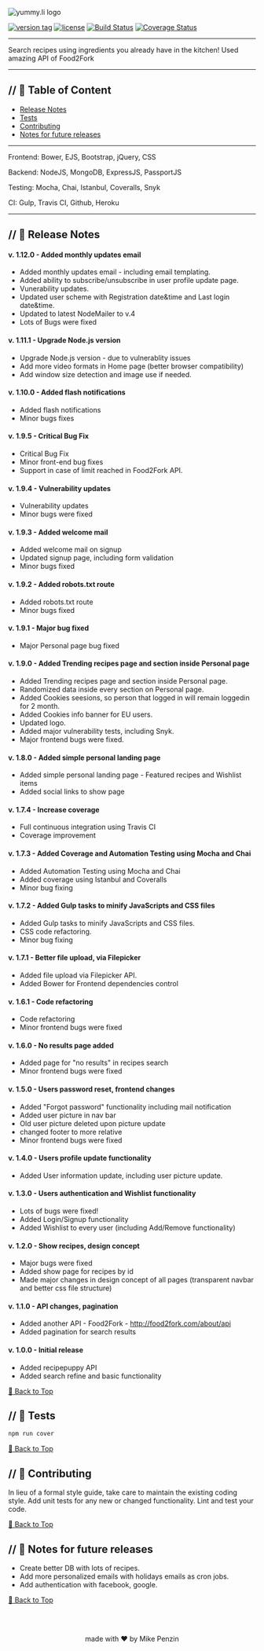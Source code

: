 ![yummy.li logo](https://yummy.li/img/Logo_1497186262201.png)

[![version tag](https://img.shields.io/badge/version-1.12.0-brightgreen.svg)](https://github.com/mikepenzin/yummy.li) [![license](https://img.shields.io/github/license/mikepenzin/yummy.li.svg)](https://github.com/mikepenzin/yummy.li) [![Build Status](https://travis-ci.org/mikepenzin/yummy.li.svg?branch=master)](https://travis-ci.org/mikepenzin/yummy.li) [![Coverage Status](https://coveralls.io/repos/github/mikepenzin/yummy.li/badge.svg?branch=master)](https://coveralls.io/github/mikepenzin/yummy.li?branch=master)

----------------------------

Search recipes using ingredients you already have in the kitchen! Used amazing API of Food2Fork

----------------------------

## // 📕 Table of Content
- [Release Notes](#--release-notes)
- [Tests](#--tests)
- [Contributing](#--contributing)
- [Notes for future releases](#--notes-for-future-releases)


----------------------------
Frontend: Bower, EJS, Bootstrap, jQuery, CSS

Backend: NodeJS, MongoDB, ExpressJS, PassportJS

Testing: Mocha, Chai, Istanbul, Coveralls, Snyk

CI: Gulp, Travis CI, Github, Heroku

------------------------------------------------------------

## // 🍒 Release Notes

#### v. 1.12.0 - Added monthly updates email

- Added monthly updates email - including email templating.
- Added ability to subscribe/unsubscribe in user profile update page.
- Vunerability updates.
- Updated user scheme with Registration date&time and Last login date&time.
- Updated to latest NodeMailer to v.4
- Lots of Bugs were fixed


#### v. 1.11.1 - Upgrade Node.js version

- Upgrade Node.js version - due to vulnerablity issues
- Add more video formats in Home page (better browser compatibility)
- Add window size detection and image use if needed.


#### v. 1.10.0 - Added flash notifications

- Added flash notifications
- Minor bugs fixes


#### v. 1.9.5 - Critical Bug Fix

- Critical Bug Fix
- Minor front-end bug fixes
- Support in case of limit reached in Food2Fork API.


#### v. 1.9.4 - Vulnerability updates

- Vulnerability updates
- Minor bugs were fixed


#### v. 1.9.3 - Added welcome mail

- Added welcome mail on signup
- Updated signup page, including form validation
- Minor bugs fixed


#### v. 1.9.2 - Added robots.txt route

- Added robots.txt route
- Minor bugs fixed


#### v. 1.9.1 - Major bug fixed

- Major Personal page bug fixed


#### v. 1.9.0 - Added Trending recipes page and section inside Personal page

- Added Trending recipes page and section inside Personal page.
- Randomized data inside every section on Personal page.
- Added Cookies seesions, so person that logged in will remain loggedin for 2 month.
- Added Cookies info banner for EU users.
- Updated logo.
- Added major vulnerability tests, including Snyk.
- Major frontend bugs were fixed.

#### v. 1.8.0 - Added simple personal landing page

- Added simple personal landing page - Featured recipes and Wishlist items
- Added social links to show page
 

#### v. 1.7.4 - Increase coverage

- Full continuous integration using Travis CI
- Coverage improvement


#### v. 1.7.3 - Added Coverage and Automation Testing using Mocha and Chai

- Added Automation Testing using Mocha and Chai
- Added coverage using Istanbul and Coveralls
- Minor bug fixing


#### v. 1.7.2 - Added Gulp tasks to minify JavaScripts and CSS files

- Added Gulp tasks to minify JavaScripts and CSS files.
- CSS code refactoring.
- Minor bug fixing


#### v. 1.7.1 - Better file upload, via Filepicker

- Added file upload via Filepicker API.
- Added Bower for Frontend dependencies control


#### v. 1.6.1 - Code refactoring

- Code refactoring
- Minor frontend bugs were fixed


#### v. 1.6.0 - No results page added

- Added page for "no results" in recipes search
- Minor frontend bugs were fixed


#### v. 1.5.0 - Users password reset, frontend changes

- Added "Forgot password" functionality including mail notification
- Added user picture in nav bar 
- Old user picture deleted upon picture update
- changed footer to more relative
- Minor frontend bugs were fixed


#### v. 1.4.0 - Users profile update functionality

- Added User information update, including user picture update.


#### v. 1.3.0 - Users authentication and Wishlist functionality

- Lots of bugs were fixed! 
- Added Login/Signup functionality
- Added Wishlist to every user (including Add/Remove functionality)


#### v. 1.2.0 - Show recipes, design concept

- Major bugs were fixed
- Added show page for recipes by id
- Made major changes in design concept of all pages (transparent navbar and better css file structure)


#### v. 1.1.0 - API changes, pagination

- Added another API - Food2Fork - http://food2fork.com/about/api
- Added pagination for search results


#### v. 1.0.0 - Initial release

- Added recipepuppy API
- Added search refine and basic functionality

[🔼 Back to Top](#--table-of-content)

## // 🥞 Tests

```js
npm run cover
```

[🔼 Back to Top](#--table-of-content)


## // 🍲 Contributing

In lieu of a formal style guide, take care to maintain the existing coding style. Add unit tests for any new or changed functionality. Lint and test your code.


[🔼 Back to Top](#--table-of-content)


## // 🍳 Notes for future releases

- Create better DB with lots of recipes.
- Add more personalized emails with holidays emails as cron jobs.
- Add authentication with facebook, google.

[🔼 Back to Top](#--table-of-content)

<br>
<br>
<p style="text-align: center;">made with <span>&#10084;</span> by Mike Penzin</p>

